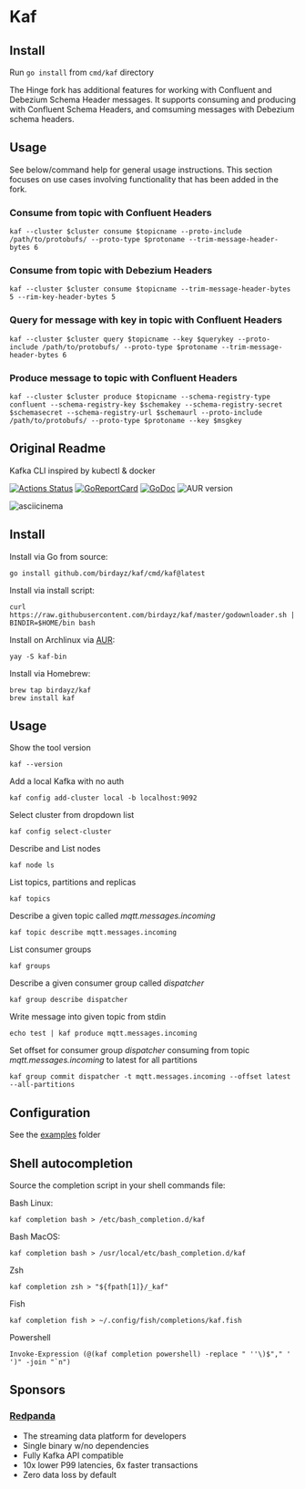 # Kaf

## Install

Run `go install` from `cmd/kaf` directory

The Hinge fork has additional features for working with Confluent and Debezium Schema Header messages. It supports consuming and producing with Confluent Schema Headers, and
comsuming messages with Debezium schema headers.

## Usage

See below/command help for general usage instructions. This section focuses on use cases involving functionality that has been added in the fork.

### Consume from topic with Confluent Headers

```
kaf --cluster $cluster consume $topicname --proto-include /path/to/protobufs/ --proto-type $protoname --trim-message-header-bytes 6
```

### Consume from topic with Debezium Headers

```
kaf --cluster $cluster consume $topicname --trim-message-header-bytes 5 --rim-key-header-bytes 5
```

### Query for message with key in topic with Confluent Headers

```
kaf --cluster $cluster query $topicname --key $querykey --proto-include /path/to/protobufs/ --proto-type $protoname --trim-message-header-bytes 6
```

### Produce message to topic with Confluent Headers

```
kaf --cluster $cluster produce $topicname --schema-registry-type confluent --schema-registry-key $schemakey --schema-registry-secret $schemasecret --schema-registry-url $schemaurl --proto-include /path/to/protobufs/ --proto-type $protoname --key $msgkey
```

## Original Readme

Kafka CLI inspired by kubectl & docker

[![Actions Status](https://github.com/birdayz/kaf/workflows/Go/badge.svg)](https://github.com/birdayz/kaf/actions)
[![GoReportCard](https://goreportcard.com/badge/github.com/birdayz/kaf)](https://goreportcard.com/report/github.com/birdayz/kaf)
[![GoDoc](https://godoc.org/github.com/birdayz/kaf?status.svg)](https://godoc.org/github.com/birdayz/kaf)
![AUR version](https://img.shields.io/aur/version/kaf-bin)

![asciicinema](asciicinema.gif)

## Install

Install via Go from source:

```
go install github.com/birdayz/kaf/cmd/kaf@latest
```

Install via install script:

```
curl https://raw.githubusercontent.com/birdayz/kaf/master/godownloader.sh | BINDIR=$HOME/bin bash
```

Install on Archlinux via [AUR](https://aur.archlinux.org/packages/kaf-bin/):

```
yay -S kaf-bin
```

Install via Homebrew:

```
brew tap birdayz/kaf
brew install kaf
```

## Usage

Show the tool version

`kaf --version`

Add a local Kafka with no auth

`kaf config add-cluster local -b localhost:9092`

Select cluster from dropdown list

`kaf config select-cluster`

Describe and List nodes

`kaf node ls`

List topics, partitions and replicas

`kaf topics`

Describe a given topic called _mqtt.messages.incoming_

`kaf topic describe mqtt.messages.incoming`

List consumer groups

`kaf groups`

Describe a given consumer group called _dispatcher_

`kaf group describe dispatcher`

Write message into given topic from stdin

`echo test | kaf produce mqtt.messages.incoming`

Set offset for consumer group _dispatcher_ consuming from topic _mqtt.messages.incoming_ to latest for all partitions

`kaf group commit dispatcher -t mqtt.messages.incoming --offset latest --all-partitions`

## Configuration

See the [examples](examples) folder

## Shell autocompletion

Source the completion script in your shell commands file:

Bash Linux:

```kaf completion bash > /etc/bash_completion.d/kaf```

Bash MacOS:

```kaf completion bash > /usr/local/etc/bash_completion.d/kaf```

Zsh

```kaf completion zsh > "${fpath[1]}/_kaf"```

Fish

```kaf completion fish > ~/.config/fish/completions/kaf.fish```

Powershell

```Invoke-Expression (@(kaf completion powershell) -replace " ''\)$"," ' ')" -join "`n")```

## Sponsors

### [Redpanda](https://github.com/redpanda-data/redpanda)

- The streaming data platform for developers
- Single binary w/no dependencies
- Fully Kafka API compatible
- 10x lower P99 latencies, 6x faster transactions
- Zero data loss by default
